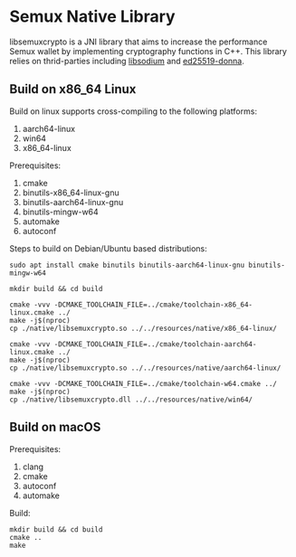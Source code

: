 # Semux Native Library

libsemuxcrypto is a JNI library that aims to increase the performance Semux wallet by implementing cryptography functions in C++. This library relies on thrid-parties including [libsodium](https://github.com/jedisct1/libsodium) and [ed25519-donna](https://github.com/floodyberry/ed25519-donna).  

## Build on x86_64 Linux

Build on linux supports cross-compiling to the following platforms:

1. aarch64-linux
2. win64
3. x86_64-linux 

Prerequisites:
1. cmake
2. binutils-x86_64-linux-gnu
3. binutils-aarch64-linux-gnu
4. binutils-mingw-w64
5. automake
6. autoconf

Steps to build on Debian/Ubuntu based distributions:
```
sudo apt install cmake binutils binutils-aarch64-linux-gnu binutils-mingw-w64

mkdir build && cd build

cmake -vvv -DCMAKE_TOOLCHAIN_FILE=../cmake/toolchain-x86_64-linux.cmake ../
make -j$(nproc)
cp ./native/libsemuxcrypto.so ../../resources/native/x86_64-linux/
 
cmake -vvv -DCMAKE_TOOLCHAIN_FILE=../cmake/toolchain-aarch64-linux.cmake ../
make -j$(nproc)
cp ./native/libsemuxcrypto.so ../../resources/native/aarch64-linux/

cmake -vvv -DCMAKE_TOOLCHAIN_FILE=../cmake/toolchain-w64.cmake ../
make -j$(nproc)
cp ./native/libsemuxcrypto.dll ../../resources/native/win64/
```

## Build on macOS

Prerequisites:
1. clang
2. cmake
3. autoconf
4. automake

Build:
```
mkdir build && cd build
cmake ..
make
```
